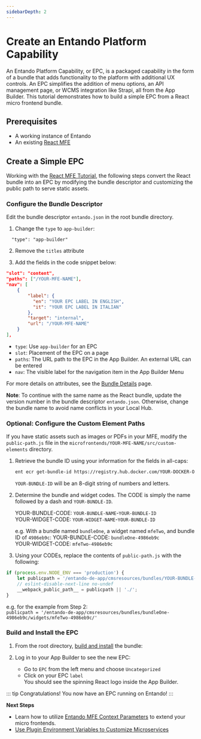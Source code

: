```yaml
---
sidebarDepth: 2
---
```


# Create an Entando Platform Capability 

An Entando Platform Capability, or EPC, is a packaged capability in the form of a bundle that adds functionality to the platform with additional UX controls. An EPC simplifies the addition of menu options, an API management page, or WCMS integration like Strapi, all from the App Builder. This tutorial demonstrates how to build a simple EPC from a React micro frontend bundle.

## Prerequisites
* A working instance of Entando
* An existing [React MFE](react.md)


## Create a Simple EPC
Working with the [React MFE Tutorial](react.md), the following steps convert the React bundle into an EPC by modifying the bundle descriptor and customizing the public path to serve static assets. 

### Configure the Bundle Descriptor
Edit the bundle descriptor `entando.json` in the root bundle directory. 
1. Change the `type` to `app-builder`:
```
  "type": "app-builder" 
```
2) Remove the `titles` attribute


3) Add the fields in the code snippet below:

``` json
"slot": "content",
"paths": ["/YOUR-MFE-NAME"],
"nav": [
    {
        "label": {
          "en": "YOUR EPC LABEL IN ENGLISH",
          "it": "YOUR EPC LABEL IN ITALIAN"
        },
        "target": "internal", 
        "url": "/YOUR-MFE-NAME"
    }
],    
```
* `type`: Use `app-builder` for an EPC
* `slot`: Placement of the EPC on a page
* `paths`: The URL path to the EPC in the App Builder. An external URL can be entered 
* `nav`: The visible label for the navigation item in the App Builder Menu

For more details on attributes, see the [Bundle Details](../../../docs/curate/bundle-details.md#micro-frontends-specifications) page.  

**Note**: To continue with the same name as the React bundle, update the version number in the bundle descriptor `entando.json`. Otherwise, change the bundle name to avoid name conflicts in your Local Hub.

### Optional: Configure the Custom Element Paths
If you have static assets such as images or PDFs in your MFE, modify the `public-path.js` file in the `microfrontends/YOUR-MFE-NAME/src/custom-elements` directory.
1. Retrieve the bundle ID using your information for the fields in all-caps:
     ``` sh
     ent ecr get-bundle-id https://registry.hub.docker.com/YOUR-DOCKER-ORGANIZATION/YOUR-BUNDLE-NAME
     ```
     `YOUR-BUNDLE-ID` will be an 8-digit string of numbers and letters.  
  
2. Determine the bundle and widget codes. The CODE is simply the name followed by a dash and `YOUR-BUNDLE-ID`. 

     YOUR-BUNDLE-CODE: `YOUR-BUNDLE-NAME`-`YOUR-BUNDLE-ID`  
     YOUR-WIDGET-CODE: `YOUR-WIDGET-NAME`-`YOUR-BUNDLE-ID`
  
     e.g. With a bundle named `bundleOne`, a widget named `mfeTwo`, and bundle ID of `4986eb9c`:
     YOUR-BUNDLE-CODE: `bundleOne-4986eb9c`  
     YOUR-WIDGET-CODE: `mfeTwo-4986eb9c`
   
3. Using your CODEs, replace the contents of `public-path.js` with the following:

``` js
if (process.env.NODE_ENV === 'production') {
    let publicpath = '/entando-de-app/cmsresources/bundles/YOUR-BUNDLE-CODE/widgets/YOUR-WIDGET-CODE/'
    // eslint-disable-next-line no-undef
    __webpack_public_path__ = publicpath || './';
}
```
e.g. for the example from Step 2:  
`publicpath = '/entando-de-app/cmsresources/bundles/bundleOne-4986eb9c/widgets/mfeTwo-4986eb9c/'`

### Build and Install the EPC
1. From the root directory, [build and install](../pb/publish-project-bundle.md) the bundle:
   <EntandoInstallBundle/>

2. Log in to your App Builder to see the new EPC:
     * Go to `EPC` from the left menu and choose `Uncategorized` 
     * Click on your EPC `label`   
     You should see the spinning React logo inside the App Builder. 

::: tip Congratulations!
You now have an EPC running on Entando!
:::
 
**Next Steps**

* Learn how to utilize [Entando MFE Context Parameters](context-params.md) to extend your micro frontends.
* [Use Plugin Environment Variables to Customize Microservices](../../devops/plugin-environment-variables.md)

